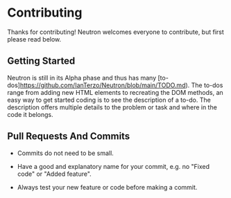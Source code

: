 
# Contributing

Thanks for contributing! Neutron welcomes everyone to contribute, but first please read below.

## Getting Started

Neutron is still in its Alpha phase and thus has many [to-dos]https://github.com/IanTerzo/Neutron/blob/main/TODO.md). The to-dos range from adding new HTML elements to recreating the DOM methods,  an easy way to get started coding is to see the description of a to-do. The description offers multiple details to the problem or task and where in the code it belongs.


## Pull Requests And Commits 

- Commits do not need to be small. 

- Have a good and explanatory name for your commit, e.g. no "Fixed code" or "Added feature".
  
- Always test your new feature or code before making a commit.  

